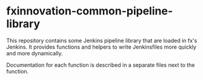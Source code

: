 # fxinnovation-common-pipeline-library
This repository contains some Jenkins pipeline library that are loaded in fx's Jenkins. 
It provides functions and helpers to write Jenkinsfiles more quickly and more dynamically.

Documentation for each function is described in a separate files next to the function.

